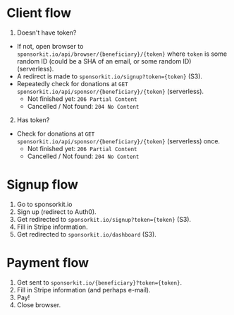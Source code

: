 # Client flow
1. Doesn't have token?
 - If not, open browser to `sponsorkit.io/api/browser/{beneficiary}/{token}` where `token` is some random ID (could be a SHA of an email, or some random ID) (serverless).
 - A redirect is made to `sponsorkit.io/signup?token={token}` (S3).
 - Repeatedly check for donations at `GET sponsorkit.io/api/sponsor/{beneficiary}/{token}` (serverless).
    - Not finished yet: `206 Partial Content`
    - Cancelled / Not found: `204 No Content`

2. Has token?
 - Check for donations at `GET sponsorkit.io/api/sponsor/{beneficiary}/{token}` (serverless) once.
    - Not finished yet: `206 Partial Content`
    - Cancelled / Not found: `204 No Content`

# Signup flow
1. Go to sponsorkit.io
2. Sign up (redirect to Auth0).
3. Get redirected to `sponsorkit.io/signup?token={token}` (S3).
4. Fill in Stripe information.
5. Get redirected to `sponsorkit.io/dashboard` (S3).

# Payment flow
1. Get sent to `sponsorkit.io/{beneficiary}?token={token}`.
2. Fill in Stripe information (and perhaps e-mail).
3. Pay!
4. Close browser.
